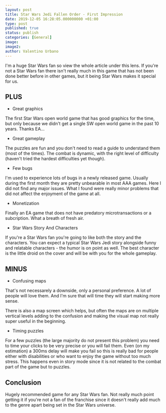 ```yaml
---
layout: post
title: Star Wars Jedi Fallen Order - First Impression
date: 2019-12-05 16:28:05.000000000 +01:00
type: post
published: true
status: publish
categories: [General]
image:
image2:
author: Valentino Urbano
---
```


I'm a huge Star Wars fan so view the whole article under this lens. If you're not a Star Wars fan there isn't really much in this game that has not been done better before in other games, but it being Star Wars makes it special for us.

## PLUS

- Great graphics

The first Star Wars open world game that has good graphics for the time, but only because we didn't get a single SW open world game in the past 10 years. Thanks EA...

- Great gameplay

The puzzles are fun and you don't need to read a guide to understand them (most of the times). The combat is dynamic, with the right level of difficulty (haven't tried the hardest difficulties yet though).

- Few bugs

I'm used to experience lots of bugs in a newly released game. Usually during the first month they are pretty unbearable in most AAA games. Here I did not find any major issues. What I found were really minor problems that did not affect the enjoyment of the game at all.

- Monetization

Finally an EA game that does not have predatory microtransactions or a subcription. What a breath of fresh air.

- Star Wars Story And Characters

If you're a Star Wars fan you're going to like both the story and the characters. You can expect a typical Star Wars Jedi story alongside funny and relatable characters - the humor is on point as well. The best character is the little droid on the cover and will be with you for the whole gameplay.

## MINUS

- Confusing maps

That's not necessarely a downside, only a personal preference. A lot of people will love them. And I'm sure that will time they will start making more sense.

There is also a map screen which helps, but often the maps are on multiple vertical levels adding to the confusion and making the visual map not really super useful in the beginning.

- Timing puzzles

For a few puzzles (the large majority do not present this problem) you need to time your clicks to be very precise or you will fail them. Even (on my estimation) a 300ms delay will make you fail so this is really bad for people either with disabilities or who want to enjoy the game without too much stress. This happens even in story mode since it is not related to the combat part of the game but to puzzles.

## Conclusion

Hugely recommended game for any Star Wars fan. Not really much point getting it if you're not a fan of the franchise since it doesn't really add much to the genre apart being set in the Star Wars universe.
